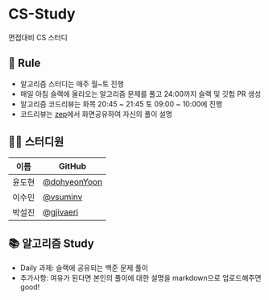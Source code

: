 # CS-Study
면접대비 CS 스터디


## 📘 Rule
- 알고리즘 스터디는 매주 월~토 진행
- 매일 아침 슬랙에 올라오는 알고리즘 문제를 풀고 24:00까지 슬랙 및 깃헙 PR 생성
- 알고리즘 코드리뷰는 화목 20:45 ~ 21:45 토 09:00 ~ 10:00에 진행 
- 코드리뷰는 [zep](https://zep.us/home/spaces)에서 화면공유하여 자신의 풀이 설명


## 👨‍💻  스터디원

| 이름   | GitHub                                         |
| ------ | ---------------------------------------------- |
| 윤도현 | [@dohyeonYoon](https://github.com/dohyeonYoon) |
| 이수민 | [@vsuminv](https://github.com/vsuminv) |
| 박설진 | [@gjivaeri](https://github.com/gjivaeri) |


## 📚 알고리즘 Study

- Daily 과제: 슬랙에 공유되는 백준 문제 풀이
- 추가사항: 여유가 된다면 본인의 풀이에 대한 설명을 markdown으로 업로드해주면 good! 
